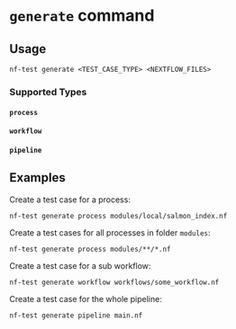 # `generate` command

## Usage

```
nf-test generate <TEST_CASE_TYPE> <NEXTFLOW_FILES>
```

### Supported Types

#### `process`

#### `workflow`

#### `pipeline`


## Examples

Create a test case for a process:

```
nf-test generate process modules/local/salmon_index.nf
```

Create a test cases for all processes in folder `modules`:

```
nf-test generate process modules/**/*.nf
```

Create a test case for a sub workflow:

```
nf-test generate workflow workflows/some_workflow.nf
```

Create a test case for the whole pipeline:

```
nf-test generate pipeline main.nf
```
